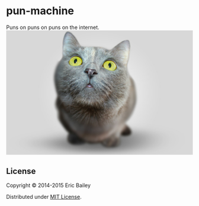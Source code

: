 pun-machine
===========

Puns on puns on puns on the internet.
![alt text](https://github.com/yurrriq/the-pun-machine/raw/master/public/img/grey_cat.jpg "Grey Cat-scot")
## License

Copyright © 2014-2015 Eric Bailey

Distributed under [MIT License](http://yurrriq.mit-license.org/2014/).
